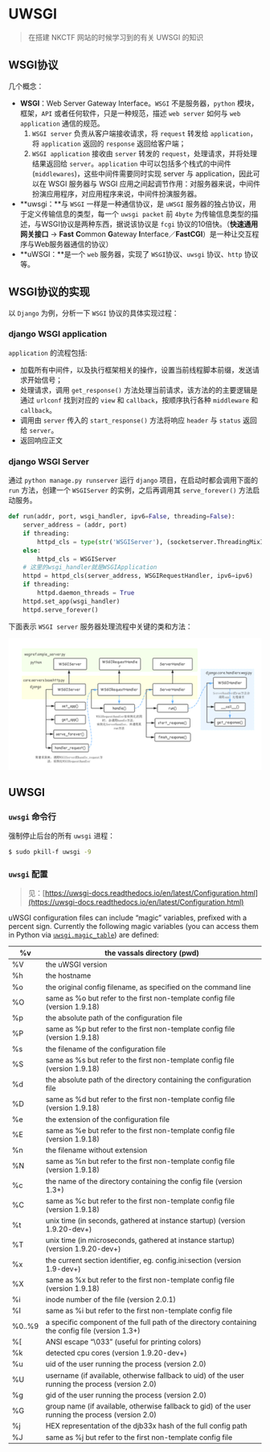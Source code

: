 # UWSGI

> 在搭建 NKCTF 网站的时候学习到的有关 UWSGI 的知识

## WSGI协议

几个概念：

* **WSGI**：Web Server Gateway Interface。`WSGI` 不是服务器，`python` 模块，框架，`API` 或者任何软件，只是一种规范，描述 `web server` 如何与 `web application` 通信的规范。
  1. `WSGI server` 负责从客户端接收请求，将 `request` 转发给 `application`，将 `application` 返回的 `response` 返回给客户端；
  2. `WSGI application` 接收由 `server` 转发的 `request`，处理请求，并将处理结果返回给 `server`。`application` 中可以包括多个栈式的中间件(`middlewares`)，这些中间件需要同时实现 server 与 application，因此可以在 WSGI 服务器与 WSGI 应用之间起调节作用：对服务器来说，中间件扮演应用程序，对应用程序来说，中间件扮演服务器。
* **uwsgi：**与 `WSGI` 一样是一种通信协议，是 `uWSGI` 服务器的独占协议，用于定义传输信息的类型，每一个 `uwsgi packet` 前 `4byte` 为传输信息类型的描述，与WSGI协议是两种东西，据说该协议是 `fcgi` 协议的10倍快。（**快速通用网关接口** → **Fast** **C**ommon **G**ateway **I**nterface／**FastCGI**）是一种让交互程序与Web服务器通信的协议）
* **uWSGI：**是一个 `web` 服务器，实现了 `WSGI`协议、`uwsgi` 协议、`http` 协议等。

## WSGI协议的实现

以 `Django` 为例，分析一下 `WSGI` 协议的具体实现过程：

### django WSGI application

`application` 的流程包括:

* 加载所有中间件，以及执行框架相关的操作，设置当前线程脚本前缀，发送请求开始信号；
* 处理请求，调用 `get_response()` 方法处理当前请求，该方法的的主要逻辑是通过 `urlconf` 找到对应的 `view` 和 `callback`，按顺序执行各种 `middleware` 和 `callback`。
* 调用由 `server` 传入的 `start_response()` 方法将响应 `header` 与 `status` 返回给 `server`。
* 返回响应正文

### django WSGI Server

通过 `python manage.py runserver` 运行 `django` 项目，在启动时都会调用下面的 `run` 方法，创建一个 `WSGIServer` 的实例，之后再调用其 `serve_forever()` 方法启动服务。

```python
def run(addr, port, wsgi_handler, ipv6=False, threading=False):
    server_address = (addr, port)
    if threading:
        httpd_cls = type(str('WSGIServer'), (socketserver.ThreadingMixIn, WSGIServer), {})
    else:
        httpd_cls = WSGIServer
    # 这里的wsgi_handler就是WSGIApplication
    httpd = httpd_cls(server_address, WSGIRequestHandler, ipv6=ipv6)
    if threading:
        httpd.daemon_threads = True
    httpd.set_app(wsgi_handler)
    httpd.serve_forever()
```

下面表示 `WSGI server` 服务器处理流程中关键的类和方法：

![Server](../../../.gitbook/assets/WSGI-Django_Server.png)

## UWSGI

### `uwsgi` 命令行

强制停止后台的所有 `uwsgi` 进程：

```bash
$ sudo pkill-f uwsgi -9
```

### `uwsgi` 配置

> 见：[https://uwsgi-docs.readthedocs.io/en/latest/Configuration.html](https://uwsgi-docs.readthedocs.io/en/latest/Configuration.html)

uWSGI configuration files can include “magic” variables, prefixed with a percent sign. Currently the following magic variables (you can access them in Python via [`uwsgi.magic_table`](https://uwsgi-docs.readthedocs.io/en/latest/PythonModule.html#uwsgi.magic_table)) are defined:

| %v     | the vassals directory (pwd)                                                                        |
| ------ | -------------------------------------------------------------------------------------------------- |
| %V     | the uWSGI version                                                                                  |
| %h     | the hostname                                                                                       |
| %o     | the original config filename, as specified on the command line                                     |
| %O     | same as %o but refer to the first non-template config file (version 1.9.18)                        |
| %p     | the absolute path of the configuration file                                                        |
| %P     | same as %p but refer to the first non-template config file (version 1.9.18)                        |
| %s     | the filename of the configuration file                                                             |
| %S     | same as %s but refer to the first non-template config file (version 1.9.18)                        |
| %d     | the absolute path of the directory containing the configuration file                               |
| %D     | same as %d but refer to the first non-template config file (version 1.9.18)                        |
| %e     | the extension of the configuration file                                                            |
| %E     | same as %e but refer to the first non-template config file (version 1.9.18)                        |
| %n     | the filename without extension                                                                     |
| %N     | same as %n but refer to the first non-template config file (version 1.9.18)                        |
| %c     | the name of the directory containing the config file (version 1.3+)                                |
| %C     | same as %c but refer to the first non-template config file (version 1.9.18)                        |
| %t     | unix time (in seconds, gathered at instance startup) (version 1.9.20-dev+)                         |
| %T     | unix time (in microseconds, gathered at instance startup) (version 1.9.20-dev+)                    |
| %x     | the current section identifier, eg. config.ini:section (version 1.9-dev+)                          |
| %X     | same as %x but refer to the first non-template config file (version 1.9.18)                        |
| %i     | inode number of the file (version 2.0.1)                                                           |
| %I     | same as %i but refer to the first non-template config file                                         |
| %0..%9 | a specific component of the full path of the directory containing the config file (version 1.3+)   |
| %\[    | ANSI escape “\033” (useful for printing colors)                                                    |
| %k     | detected cpu cores (version 1.9.20-dev+)                                                           |
| %u     | uid of the user running the process (version 2.0)                                                  |
| %U     | username (if available, otherwise fallback to uid) of the user running the process (version 2.0)   |
| %g     | gid of the user running the process (version 2.0)                                                  |
| %G     | group name (if available, otherwise fallback to gid) of the user running the process (version 2.0) |
| %j     | HEX representation of the djb33x hash of the full config path                                      |
| %J     | same as %j but refer to the first non-template config file                                         |

